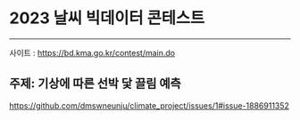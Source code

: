 # 2023 날씨 빅데이터 콘테스트
---
사이트 : <https://bd.kma.go.kr/contest/main.do>
## 주제: 기상에 따른 선박 닻 끌림 예측
https://github.com/dmswneunju/climate_project/issues/1#issue-1886911352
